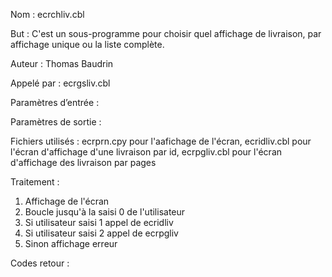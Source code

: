 Nom : ecrchliv.cbl

But : C'est un sous-programme pour choisir quel affichage de livraison, par affichage unique ou la liste complète.

Auteur : Thomas Baudrin

Appelé par : ecrgsliv.cbl

Paramètres d’entrée :

Paramètres de sortie :

Fichiers utilisés : ecrprn.cpy pour l'aafichage de l'écran, ecridliv.cbl pour l'écran d'affichage d'une livraison par id, ecrpgliv.cbl pour l'écran d'affichage des livraison par pages 

Traitement : 
1) Affichage de l'écran
2) Boucle jusqu'à la saisi 0 de l'utilisateur
3) Si utilisateur saisi 1 appel de ecridliv
4) Si utilisateur saisi 2 appel de ecrpgliv
5) Sinon affichage erreur

Codes retour :